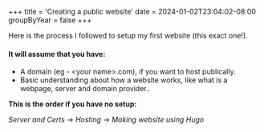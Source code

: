 +++
title = 'Creating a public website'
date = 2024-01-02T23:04:02-08:00
groupByYear = false
+++

Here is the process I followed to setup my first website (this exact one!).

#### It will assume that you have:
-  A domain (eg - \<your name\>.com), if you want to host publically.
-  Basic understanding about how a website works, like what is a webpage, server and domain provider..

**This is the order if you have no setup:**

*Server and Certs* -> *Hosting* -> *Making website using Hugo*